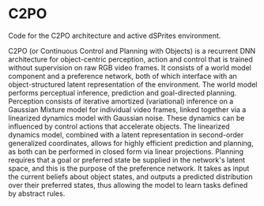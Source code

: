 # C2PO

Code for the C2PO architecture and active dSPrites environment. 

C2PO (or Continuous Control and Planning with Objects) is a recurrent DNN architecture for object-centric perception, action and control that is trained without supervision on raw RGB video frames. It consists of a world model component and a preference network, both of which interface with an object-structured latent representation of the environment. The world model performs perceptual inference, prediction and goal-directed planning. Perception consists of iterative amortized (variational) inference on a Gaussian Mixture model for individual video frames, linked together via a linearized dynamics model with Gaussian noise. These dynamics can be influenced by control actions that accelerate objects. The linearized dynamics model, combined with a latent representation in second-order generalized coordinates, allows for highly efficient prediction and planning, as both can be performed in closed form via linear projections. Planning requires that a goal or preferred state be supplied in the network's latent space, and this is the purpose of the preference network. It takes as input the current beliefs about object states, and outputs a predicted distribution over their preferred states, thus allowing the model to learn tasks defined by abstract rules.
